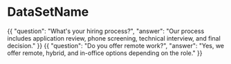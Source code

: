 # DataSetName
{{ "question": "What's your hiring process?", "answer": "Our process includes application review, phone screening, technical interview, and final decision." }}
{{ "question": "Do you offer remote work?", "answer": "Yes, we offer remote, hybrid, and in-office options depending on the role." }}